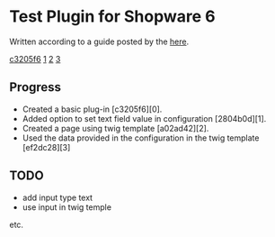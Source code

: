 # Test Plugin for Shopware 6

Written according to a guide posted by the [here](https://docs.shopware.com/en/shopware-platform-dev-en/how-to/indepth-guide-bundle/introduction).

[c3205f6](https://github.com/born-kes/plugin-skeleton-shopware/commit/c3205f66bd0d05bdf4554973b73180802b019373)
[1](https://github.com/born-kes/plugin-skeleton-shopware/commit/2804b0db93dd0d9d047ee15c6d9980ab31ce73f6)
[2](https://github.com/born-kes/plugin-skeleton-shopware/commit/a02ad42a7680661056d2ae24b69aa7952c0ca038)
[3](https://github.com/born-kes/plugin-skeleton-shopware/commit/ef2dc28db2eb8497481ef35167dfffb0c4fd1d8c)

## Progress

- Created a basic plug-in [c3205f6][0].
- Added option to set text field value in configuration [2804b0d][1].
- Created a page using twig template [a02ad42][2].
- Used the data provided in the configuration in the twig template [ef2dc28][3]

## TODO

- add input type text
- use input in twig temple

etc.
